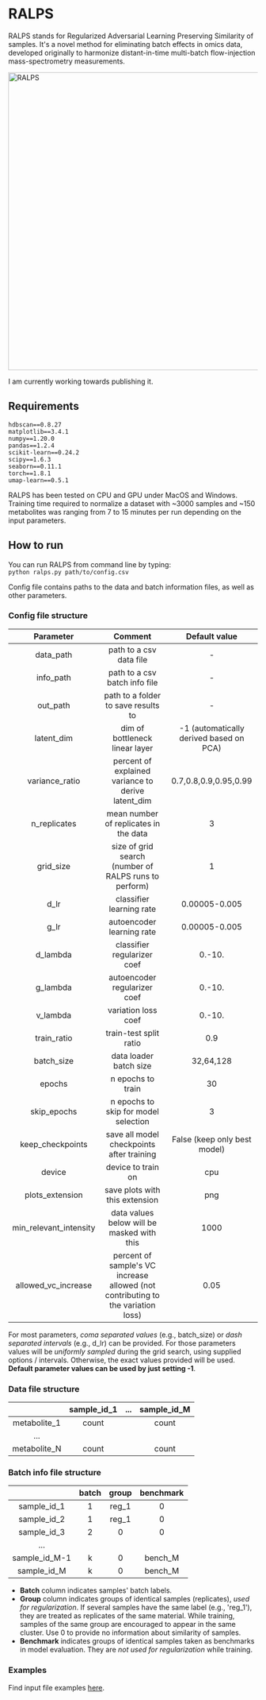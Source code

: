 # RALPS
RALPS stands for Regularized Adversarial Learning Preserving Similarity of samples.
It's a novel method for eliminating batch effects in omics data, developed originally to harmonize distant-in-time multi-batch flow-injection mass-spectrometry measurements.

<img src="https://github.com/dmitrav/normalization/blob/master/schematic/figure.png" alt="RALPS" width="600"/>

I am currently working towards publishing it.

## Requirements
```
hdbscan==0.8.27  
matplotlib==3.4.1  
numpy==1.20.0  
pandas==1.2.4  
scikit-learn==0.24.2  
scipy==1.6.3  
seaborn==0.11.1  
torch==1.8.1    
umap-learn==0.5.1
```
RALPS has been tested on CPU and GPU under MacOS and Windows.  
Training time required to normalize a dataset with ~3000 samples and ~150 metabolites was ranging from 7 to 15 minutes per run depending on the input parameters.

## How to run

You can run RALPS from command line by typing:  
`python ralps.py path/to/config.csv`

Config file contains paths to the data and batch information files, as well as other parameters.

### Config file structure

|       Parameter        |                                     Comment                                      |              Default value              |
|:----------------------:|:--------------------------------------------------------------------------------:|:---------------------------------------:|
|       data_path        |                             path to a csv data file                              |                    -                    |
|       info_path        |                          path to a csv batch info file                           |                    -                    |
|        out_path        |                       path to a folder to save results to                        |                    -                    |
|       latent_dim       |                          dim of bottleneck linear layer                          | -1 (automatically derived based on PCA) |
|     variance_ratio     |                percent of explained variance to derive latent_dim                |          0.7,0.8,0.9,0.95,0.99          |
|      n_replicates      |                      mean number of replicates in the data                       |                    3                    |
|       grid_size        |              size of grid search (number of RALPS runs to perform)               |                    1                    |
|          d_lr          |                             classifier learning rate                             |              0.00005-0.005              |
|          g_lr          |                            autoencoder learning rate                             |              0.00005-0.005              |
|        d_lambda        |                           classifier regularizer coef                            |                 0.-10.                  |
|        g_lambda        |                           autoencoder regularizer coef                           |                 0.-10.                  |
|        v_lambda        |                               variation loss coef                                |                 0.-10.                  |
|      train_ratio       |                              train-test split ratio                              |                   0.9                   |
|       batch_size       |                              data loader batch size                              |                32,64,128                |
|         epochs         |                                n epochs to train                                 |                   30                    |
|      skip_epochs       |                       n epochs to skip for model selection                       |                    3                    |
|    keep_checkpoints    |                    save all model checkpoints after training                     |      False (keep only best model)       |
|         device         |                                device to train on                                |                   cpu                   |
|    plots_extension     |                          save plots with this extension                          |                   png                   |
| min_relevant_intensity |                    data values below will be masked with this                    |                  1000                   |
|  allowed_vc_increase   | percent of sample's VC increase allowed (not contributing to the variation loss) |                  0.05                   |

For most parameters, _coma separated values_ (e.g., batch_size) or _dash separated intervals_ (e.g., d_lr) can be provided.
For those parameters values will be _uniformly sampled_ during the grid search, using supplied options / intervals.
Otherwise, the exact values provided will be used.  
__Default parameter values can be used by just setting -1__.

### Data file structure

|              |  sample_id_1  |  ...  | sample_id_M |
| :----------: | :--------: | :--:  |  :--:    |
| metabolite_1 | count      |       |  count   |
| ...          |            |       |          |
| metabolite_N | count      |       |  count   |


### Batch info file structure

|              |  batch     |  group  | benchmark |
| :----------: | :--------: |   :--:  |  :--:     |
| sample_id_1  | 1          |  reg_1  |  0        |
| sample_id_2  | 1          |  reg_1  |  0        |
| sample_id_3  | 2          |   0     |  0        |
| ...          |            |         |           |
| sample_id_M-1| k          |   0     |  bench_M  |
| sample_id_M  | k          |   0     |  bench_M  |

* __Batch__ column indicates samples' batch labels.  
* __Group__ column indicates groups of identical samples (replicates), _used for regularization_. 
If several samples have the same label (e.g., 'reg_1'), they are treated as replicates of the same material.
While training, samples of the same group are encouraged to appear in the same cluster. Use 0 to provide no information about similarity of samples.
* __Benchmark__ indicates groups of identical samples taken as benchmarks in model evaluation. They are _not used for regularization_ while training.

### Examples
Find input file examples [here](https://github.com/dmitrav/normalization/tree/master/examples).
